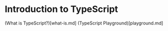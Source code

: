 # Introduction to TypeScript

(What is TypeScript?)[what-is.md]
(TypeScript Playground)[playground.md]
